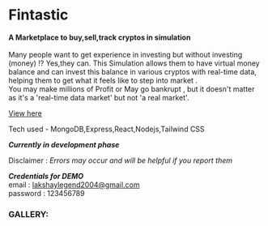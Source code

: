 # Fintastic

**A Marketplace to buy,sell,track cryptos in simulation**
<br><br>
Many people want to get experience in investing but without investing (money) !? Yes,they can. This Simulation allows them to have virtual money balance and can invest this balance in various cryptos with real-time data, helping them to get what it feels like to step into market .
<br>
You may make millions of Profit or May go bankrupt , but it doesn't matter as it's a 'real-time data market' but not 'a real market'.

[View here](https://fintasticbygamma.netlify.app/)

Tech used - MongoDB,Express,React,Nodejs,Tailwind CSS

***Currently in development phase***

Disclaimer : *Errors may occur and will be helpful if you report them*

***Credentials for DEMO***
<br>
email : lakshaylegend2004@gmail.com
<br>
password : 123456789

### GALLERY:


